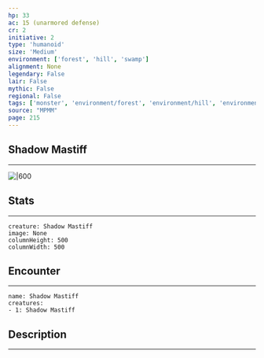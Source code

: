 ```yaml
---
hp: 33
ac: 15 (unarmored defense)
cr: 2
initiative: 2
type: 'humanoid'    
size: 'Medium'
environment: ['forest', 'hill', 'swamp']
alignment: None
legendary: False
lair: False
mythic: False
regional: False
tags: ['monster', 'environment/forest', 'environment/hill', 'environment/swamp']
source: "MPMM"
page: 215
---
```


## Shadow Mastiff
---

![|600](D:/Program%20Files/5e.tools/img/bestiary/MPMM/Shadow%20Mastiff.webp)

## Stats
---

```statblock
creature: Shadow Mastiff
image: None
columnHeight: 500
columnWidth: 500
```

## Encounter
---

```encounter-table
name: Shadow Mastiff
creatures:
- 1: Shadow Mastiff
```

## Description
---




